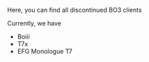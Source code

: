 Here, you can find all discontinued BO3 clients

Currently, we have 
- Boiii
- T7x
- EFG Monologue T7
